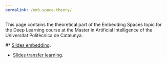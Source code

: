 ```yaml
---
permalink: /emb-space-theory/
---
```


This page contains the theoretical part of the Embedding Spaces topic for the Deep Learning course at the Master in Artificial Intelligence of the Universitat Politècnica de Catalunya. 

#*  [Slides embedding](http://upc-mai-dl.github.io/files/2.1-Embeddings.pdf).
*  [Slides transfer learning](http://upc-mai-dl.github.io/files/2.1-TL_2020.pdf).


